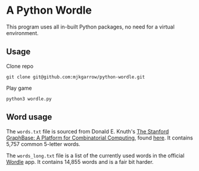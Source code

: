 # A Python Wordle

This program uses all in-built Python packages, no need for a virtual environment.

## Usage
Clone repo
```
git clone git@github.com:mjkgarrow/python-wordle.git
```

Play game
```
python3 wordle.py
```

## Word usage

The `words.txt` file is sourced from Donald E. Knuth's [The Stanford GraphBase: A Platform for Combinatorial Computing](https://www-cs-faculty.stanford.edu/~knuth/sgb.html), found [here](https://www-cs-faculty.stanford.edu/~knuth/sgb-words.txt). It contains 5,757 common 5-letter words.

The `words_long.txt` file is a list of the currently used words in the official [Wordle](https://www.nytimes.com/games/wordle/index.html) app. It contains 14,855 words and is a fair bit harder.